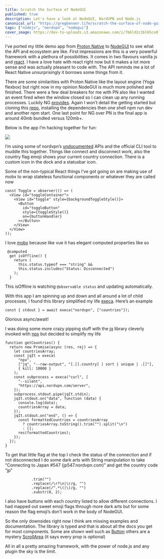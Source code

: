 ```yaml
---
title: Scratch the Surface of NodeGUI
published: true
description: Let's have a look at NodeGUI, NordVPN and Node.js
canonical_url: "https://gregbenner.life/scratch-the-surface-of-node-gui/"
tags: ["nodejs", "nordvpn", "nodegui"]
cover_image: https://dev-to-uploads.s3.amazonaws.com/i/7b6ld2c3bl65co0l6d5t.png
---
```


I’ve ported my little demo app from [Proton Native](http://proton-native.js.org/) to [NodeGUI](https://github.com/nodegui/awesome-nodegui/) to see what the API and ecosystem are like. First impressions are this is a very powerful framework with a plethora of possibilities. It comes in two flavours vanilla js and [react](http://react.nodegui.org/). I have a love hate with react right now but it makes a lot more sense and was actually pleasant to code with. The API reminds me a lot of React Native unsurprisingly it borrows some things from it. 

There are some similarities with Proton Native like the layout engine (Yoga flexbox) but right now in my opinion NodeGUI is much more polished and finished. There were a few deal breakers for me with PN also like I wanted an event fired when the window closed so I can clean up any running processes. Luckily NG [provides](https://github.com/nodegui/nodegui/issues/658#event-3640138822).  Again I won’t detail the getting started but cloning this [repo](https://github.com/nodegui/nodegui-starter), installing the dependencies then one shell npm run dev and another npm start. One last point for NG over PN is the final app is around 40mb bundled versus 120mb+.

Below is the app I’m hacking together for fun:


![](https://paper-attachments.dropbox.com/s_9D48D52E2A41BFE67D2B3925C3967573F29995713F016E8D85C26EA6C7190FB6_1597500816777_Screenshot+from+2020-08-15+10-13-23.png)


I’m using some of nordvpn’s [undocumented](https://blog.sleeplessbeastie.eu/2019/02/18/how-to-use-public-nordvpn-api/) APIs and the official CLI tool to muddle this together. Things like connect and disconnect work, also the country flag emoji shows your current country connection. There is a custom icon in the dock and a statusbar icon.

Some of the non-typical React things I’ve got going on are making use of mobx to wrap stateless functional components or whatever they are called now


    const Toggle = observer(() => (
      <View id="toggleContainer">
        <View id="toggle" style={backgroundToggleStyle()}>
          <Button
            id="toggleButton"
            style={toggleStyle()}
            on={buttonHandler}
          ></Button>
        </View>
      </View>
    ));

I love [mobx](https://mobx.js.org/README.html) because like vue it has elegant computed properties like so


     @computed
      get isOffline() {
        return (
          this.status.typeof === "string" &&
          this.status.includes("Status: Disconnected")
        );
      }

This isOffline is watching `@observable status` and updating automatically.

With this app I am spinning up and down and all around a lot of child processes, I found this library simplified my life [execa](https://github.com/sindresorhus/execa). Here’s an example


    const { stdout } = await execa("nordvpn", ["countries"]);

Glorious async/await!

I was doing some more crazy pipping stuff with the [jq](https://stedolan.github.io/jq/) library cleverly invoked with [npx](https://www.freecodecamp.org/news/npm-vs-npx-whats-the-difference/) but decided to simplify my life


    function getCountries() {
      return new Promise(async (res, rej) => {
        let countriesArray;
        const jqIt = execa(
          "npx",
          ["jq", "--raw-output", "[.[].country] | sort | unique | .[]"],
          { kill: 10000 }
        );
        const subprocess = execa("curl", [
          "--silent",
          "https://api.nordvpn.com/server",
        ]);
        subprocess.stdout.pipe(jqIt.stdin);
        jqIt.stdout.on("data", function (data) {
          console.log(data);
          countriesArray = data;
        });
        jqIt.stdout.on("end", () => {
          const formattedCountries = countriesArray
            ? countriesArray.toString().trim("").split("\n")
            : [];
          res(formattedCountries);
        });
      });
    }

To get that little flag at the top I check the status of the connection and if not disconnected I do some dark arts with String manipulation to take
“Connecting to Japan #547 (jp547.nordvpn.com)” and get the country code “jp”


                .trim("")
                .replace(/\r?\n|\r/g, "")
                .replace(/^.*\(|\)/g, "")
                .substr(0, 2);

I also have buttons with each country listed to allow different connections. I had mapped out sweet emoji flags through more dark arts but for some reason the flag emoji’s don’t work in the body of NodeGUI.

So the only downsides right now I think are missing examples and documentation. The library is typed and that is about all the docs you get for most components. Some are shown well such as [Button](https://react.nodegui.org/docs/api/interfaces/buttonprops) others are a mystery [ScrollArea](https://react.nodegui.org/docs/api/interfaces/scrollareaprops) (it says every prop is optional)

All in all a pretty amazing framework, with the power of node.js and any plugin the sky is the limit.








